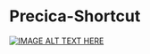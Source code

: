    # Precica-Shortcut

[![IMAGE ALT TEXT HERE](http://img.youtube.com/vi/sg_T20bCcI4/0.jpg)](http://www.youtube.com/watch?v=sg_T20bCcI4)


